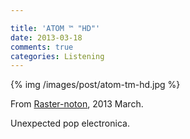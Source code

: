 ```yaml
---

title: 'ATOM ™ "HD"'
date: 2013-03-18
comments: true
categories: Listening
---
```


{% img /images/post/atom-tm-hd.jpg %}

From [Raster-noton](http://www.raster-noton.net/), 2013 March.

Unexpected pop electronica. 


